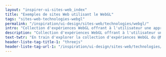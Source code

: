 ```yaml
---
layout: "inspirer-ui-sites-web_index"
title: "Exemples de sites Web utilisant le WebGL"
tags: "sites-web-technologies-webgl"
permalink: "/inspiration/ui-design/sites-web/technologies/webgl/"
intro: "Collection d'expériences WebGL offrant à l'utilisateur une approche renouvelée de l'exploration de contenu via des expériences 3D aux perspectives généreuses."
description: "Collection d'expériences WebGL offrant à l'utilisateur une approche renouvelée de l'exploration de contenu via des expériences 3D aux perspectives généreuses."
text-twtr: "En train d'explorer la collection d'expériences WebGL du @MagDuWebdesign"
header-liste-tag-title-1: "threejs"
header-liste-tag-url-1: "/inspiration/ui-design/sites-web/technologies/threejs/"
---
```

